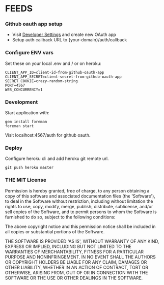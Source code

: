 # FEEDS

### Github oauth app setup

- Visit [Developer Settings](https://github.com/settings/developers) and create new OAuth app
- Setup auth callback URL to {your-domain}/auth/callback

### Configure ENV vars

Set these on your local .env and / or on heroku:

```
CLIENT_APP_ID=client-id-from-github-oauth-app
CLIENT_APP_SECRET=client-secret-from-github-oauth-app
SECRET_COOKIE=crazy-random-string
PORT=4567
WEB_CONCURRENCY=1
```

### Development

Start application with:

```
gem install foreman
foreman start
```

Visit localhost:4567/auth for github oauth. 


### Deploy

Configure heroku cli and add heroku git remote url.

```
git push heroku master
```

### THE MIT License

Permission is hereby granted, free of charge, to any person obtaining a copy of this software and associated documentation files (the 'Software'), to deal in the Software without restriction, including without limitation the rights to use, copy, modify, merge, publish, distribute, sublicense, and/or sell copies of the Software, and to permit persons to whom the Software is furnished to do so, subject to the following conditions:

The above copyright notice and this permission notice shall be included in all copies or substantial portions of the Software.

THE SOFTWARE IS PROVIDED 'AS IS', WITHOUT WARRANTY OF ANY KIND, EXPRESS OR IMPLIED, INCLUDING BUT NOT LIMITED TO THE WARRANTIES OF MERCHANTABILITY, FITNESS FOR A PARTICULAR PURPOSE AND NONINFRINGEMENT. IN NO EVENT SHALL THE AUTHORS OR COPYRIGHT HOLDERS BE LIABLE FOR ANY CLAIM, DAMAGES OR OTHER LIABILITY, WHETHER IN AN ACTION OF CONTRACT, TORT OR OTHERWISE, ARISING FROM, OUT OF OR IN CONNECTION WITH THE SOFTWARE OR THE USE OR OTHER DEALINGS IN THE SOFTWARE.
